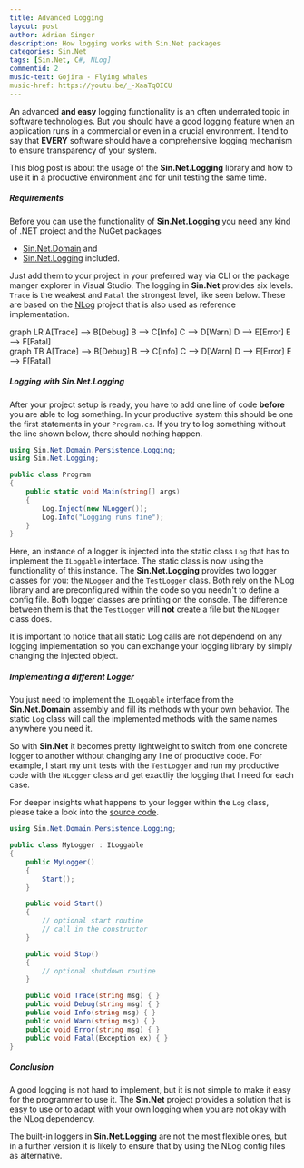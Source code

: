 ```yaml
---
title: Advanced Logging
layout: post
author: Adrian Singer
description: How logging works with Sin.Net packages
categories: Sin.Net
tags: [Sin.Net, C#, NLog]
commentid: 2
music-text: Gojira - Flying whales
music-href: https://youtu.be/_-XaaTqOICU
---
```


An advanced **and easy** logging functionality is an often underrated topic in software technologies. But you should have a good logging feature when an application runs in a commercial or even in a crucial environment.
I tend to say that **EVERY** software should have a comprehensive logging mechanism to ensure transparency of your system.

This blog post is about the usage of the **Sin.Net.Logging** library and how to use it in a productive environment and for unit testing the same time.

##### Requirements

Before you can use the functionality of **Sin.Net.Logging** you need any kind of .NET project and the NuGet packages
<ul class="ul-md">
  <li> <a target="_blank" href="https://www.nuget.org/packages/Sin.Net.Domain/">Sin.Net.Domain</a> and</li>
  <li><a target="_blank" href="https://www.nuget.org/packages/Sin.Net.Logging/">Sin.Net.Logging</a> included.</li>
</ul>

Just add them to your project in your preferred way via CLI or the package manger explorer in Visual Studio.
The logging in **Sin.Net** provides six levels. `Trace` is the weakest and `Fatal` the strongest level, like seen below.
These are based on the [NLog](https://nlog-project.org/) project that is also used as reference implementation.

<div class="mermaid hide-on-small-only">
graph LR
    A[Trace] --> B[Debug]
    B --> C[Info]
    C --> D[Warn]
    D --> E[Error]
    E --> F[Fatal]
</div>

<div class="mermaid hide-on-med-and-up">
graph TB
    A[Trace] --> B[Debug]
    B --> C[Info]
    C --> D[Warn]
    D --> E[Error]
    E --> F[Fatal]
</div>

##### Logging with Sin.Net.Logging

After your project setup is ready, you have to add one line of code **before** you are able to log something.
In your productive system this should be one the first statements in your `Program.cs`.
If you try to log something without the line shown below, there should nothing happen.

```c#
using Sin.Net.Domain.Persistence.Logging;
using Sin.Net.Logging;

public class Program
{
    public static void Main(string[] args)
    {
        Log.Inject(new NLogger());
        Log.Info("Logging runs fine");
    }
}
```

Here, an instance of a logger is injected into the static class `Log` that has to implement the `ILoggable` interface.
The static class is now using the functionality of this instance.
The **Sin.Net.Logging** provides two logger classes for you: the `NLogger` and the `TestLogger` class.
Both rely on the [NLog](https://nlog-project.org/) library and are preconfigured within the code so you needn't to define a config file.
Both logger classes are printing on the console.
The difference between them is that the `TestLogger` will **not** create a file but the `NLogger` class does.

It is <span class="attention">important to notice</span> that all static Log calls are not dependend on any logging implementation so you can exchange your logging library by simply changing the injected object.

##### Implementing a different Logger

You just need to implement the `ILoggable` interface from the **Sin.Net.Domain** assembly and fill its methods with your own behavior.
The static `Log` class will call the implemented methods with the same names anywhere you need it.

So with **Sin.Net** it becomes pretty lightweight to switch from one concrete logger to another without changing any line of productive code.
For example, I start my unit tests with the `TestLogger` and run my productive code with the `NLogger` class and get exactliy the logging that I need for each case.

For deeper insights what happens to your logger within the `Log` class, please take a look into the
<a target="_blank" href="https://github.com/sin-net/Sin.Net/blob/master/Sin.Net.Solution/Sin.Net.Domain/Persistence/Logging/Log.cs">source code</a>.

```c#
using Sin.Net.Domain.Persistence.Logging;

public class MyLogger : ILoggable
{
    public MyLogger()
    {
        Start();
    }

    public void Start()
    {
        // optional start routine
        // call in the constructor
    }

    public void Stop()
    {
        // optional shutdown routine
    }

    public void Trace(string msg) { }
    public void Debug(string msg) { }
    public void Info(string msg) { }
    public void Warn(string msg) { }
    public void Error(string msg) { }
    public void Fatal(Exception ex) { }
}
```

##### Conclusion

A good logging is not hard to implement, but it is not simple to make it easy for the programmer to use it.
The **Sin.Net** project provides a solution that is easy to use or to adapt with your own logging when you are not okay with the NLog dependency.

The built-in loggers in **Sin.Net.Logging** are not the most flexible ones, but in a further version it is likely to ensure that by using the NLog config files as alternative.
